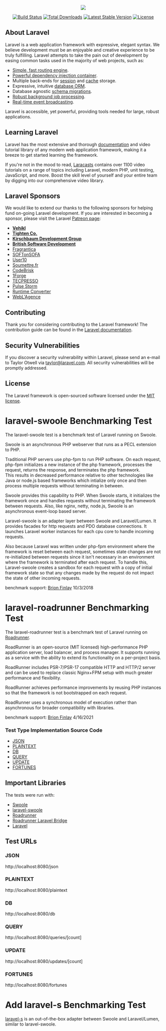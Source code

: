 <p align="center"><img src="https://laravel.com/assets/img/components/logo-laravel.svg"></p>

<p align="center">
<a href="https://travis-ci.org/laravel/framework"><img src="https://travis-ci.org/laravel/framework.svg" alt="Build Status"></a>
<a href="https://packagist.org/packages/laravel/framework"><img src="https://poser.pugx.org/laravel/framework/d/total.svg" alt="Total Downloads"></a>
<a href="https://packagist.org/packages/laravel/framework"><img src="https://poser.pugx.org/laravel/framework/v/stable.svg" alt="Latest Stable Version"></a>
<a href="https://packagist.org/packages/laravel/framework"><img src="https://poser.pugx.org/laravel/framework/license.svg" alt="License"></a>
</p>

## About Laravel

Laravel is a web application framework with expressive, elegant syntax. We believe development must be an enjoyable and creative experience to be truly fulfilling. Laravel attempts to take the pain out of development by easing common tasks used in the majority of web projects, such as:

- [Simple, fast routing engine](https://laravel.com/docs/routing).
- [Powerful dependency injection container](https://laravel.com/docs/container).
- Multiple back-ends for [session](https://laravel.com/docs/session) and [cache](https://laravel.com/docs/cache) storage.
- Expressive, intuitive [database ORM](https://laravel.com/docs/eloquent).
- Database agnostic [schema migrations](https://laravel.com/docs/migrations).
- [Robust background job processing](https://laravel.com/docs/queues).
- [Real-time event broadcasting](https://laravel.com/docs/broadcasting).

Laravel is accessible, yet powerful, providing tools needed for large, robust applications.

## Learning Laravel

Laravel has the most extensive and thorough [documentation](https://laravel.com/docs) and video tutorial library of any modern web application framework, making it a breeze to get started learning the framework.

If you're not in the mood to read, [Laracasts](https://laracasts.com) contains over 1100 video tutorials on a range of topics including Laravel, modern PHP, unit testing, JavaScript, and more. Boost the skill level of yourself and your entire team by digging into our comprehensive video library.

## Laravel Sponsors

We would like to extend our thanks to the following sponsors for helping fund on-going Laravel development. If you are interested in becoming a sponsor, please visit the Laravel [Patreon page](https://patreon.com/taylorotwell):

- **[Vehikl](https://vehikl.com/)**
- **[Tighten Co.](https://tighten.co)**
- **[Kirschbaum Development Group](https://kirschbaumdevelopment.com)**
- **[British Software Development](https://www.britishsoftware.co)**
- [Fragrantica](https://www.fragrantica.com)
- [SOFTonSOFA](https://softonsofa.com/)
- [User10](https://user10.com)
- [Soumettre.fr](https://soumettre.fr/)
- [CodeBrisk](https://codebrisk.com)
- [1Forge](https://1forge.com)
- [TECPRESSO](https://tecpresso.co.jp/)
- [Pulse Storm](http://www.pulsestorm.net/)
- [Runtime Converter](http://runtimeconverter.com/)
- [WebL'Agence](https://weblagence.com/)

## Contributing

Thank you for considering contributing to the Laravel framework! The contribution guide can be found in the [Laravel documentation](https://laravel.com/docs/contributions).

## Security Vulnerabilities

If you discover a security vulnerability within Laravel, please send an e-mail to Taylor Otwell via [taylor@laravel.com](mailto:taylor@laravel.com). All security vulnerabilities will be promptly addressed.

## License

The Laravel framework is open-sourced software licensed under the [MIT license](https://opensource.org/licenses/MIT).

# laravel-swoole Benchmarking Test

The laravel-swoole test is a benchmark test of Laravel running on Swoole.

Swoole is an asynchronous PHP webserver that runs as a PECL extension to PHP.  

Traditional PHP servers use php-fpm to run PHP software.  On each request, php-fpm initializes a new instance of the php framework, processes the request, returns the response, and terminates the php framework.  
This results in decreased performance relative to other technologies like Java or node.js based frameworks which intialize only once and then process multiple requests without terminating in between.

Swoole provides this capability to PHP.  When Swoole starts, it initializes the framework once and handles requests without terminating the framework between requests.  Also, like nginx, netty, node.js, Swoole is an asynchronous event-loop based server.

Laravel-swoole is an adapter layer between Swoole and Laravel/Lumen.  It provides facades for http requests and PDO database connections.  It launches Laravel worker instances for each cpu core to handle incoming requests. 

Also because Laravel was written under php-fpm environment where the framework is reset between each request, sometimes state changes are not re-initialized between requests since it isn't necessary in an environment where the framework is terminated after each request.
To handle this, Laravel-swoole creates a sandbox for each request with a copy of initial framework state so that any changes made by the request do not impact the state of other incoming requests.

benchmark support: [Brion Finlay](https://github.com/bfinlay) 10/3/2018

# laravel-roadrunner Benchmarking Test

The laravel-roadrunner test is a benchmark test of Laravel running on [Roadrunner](https://github.com/spiral/roadrunner).

RoadRunner is an open-source (MIT licensed) high-performance PHP application server, load balancer, and process manager. It supports running as a service with the ability to extend its functionality on a per-project basis.

RoadRunner includes PSR-7/PSR-17 compatible HTTP and HTTP/2 server and can be used to replace classic Nginx+FPM setup with much greater performance and flexibility.

RoadRunner achieves performance improvements by reusing PHP instances so that the framework is not bootstrapped on each request.

RoadRunner uses a synchronous model of execution rather than asynchronous for broader compatibility with libraries.

benchmark support: [Brion Finlay](https://github.com/bfinlay) 4/16/2021

### Test Type Implementation Source Code

* [JSON](Relative/Path/To/Your/Source/File)
* [PLAINTEXT](Relative/Path/To/Your/Source/File)
* [DB](Relative/Path/To/Your/Source/File)
* [QUERY](Relative/Path/To/Your/Source/File)
* [UPDATE](Relative/Path/To/Your/Source/File)
* [FORTUNES](Relative/Path/To/Your/Source/File)

## Important Libraries
The tests were run with:
* [Swoole](https://www.swoole.co.uk/)
* [laravel-swoole](https://github.com/swooletw/laravel-swoole/wiki)
* [Roadrunner](https://github.com/spiral/roadrunner)
* [Roadrunner Laravel Bridge](https://github.com/spiral/roadrunner-laravel)
* [Laravel](https://laravel.com/)

## Test URLs
### JSON

http://localhost:8080/json

### PLAINTEXT

http://localhost:8080/plaintext

### DB

http://localhost:8080/db

### QUERY

http://localhost:8080/queries/[count]

### UPDATE

http://localhost:8080/updates/[count]

### FORTUNES

http://localhost:8080/fortunes

# Add laravel-s Benchmarking Test
[laravel-s](https://github.com/hhxsv5/laravel-s) is an out-of-the-box adapter between Swoole and Laravel/Lumen, similar to laravel-swoole.

